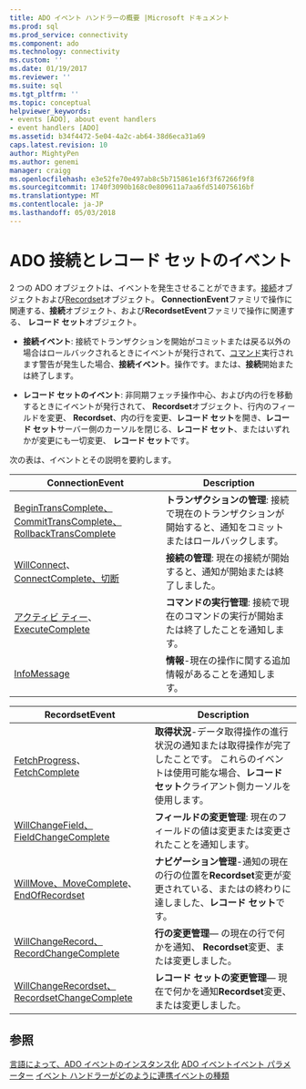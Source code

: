 ```yaml
---
title: ADO イベント ハンドラーの概要 |Microsoft ドキュメント
ms.prod: sql
ms.prod_service: connectivity
ms.component: ado
ms.technology: connectivity
ms.custom: ''
ms.date: 01/19/2017
ms.reviewer: ''
ms.suite: sql
ms.tgt_pltfrm: ''
ms.topic: conceptual
helpviewer_keywords:
- events [ADO], about event handlers
- event handlers [ADO]
ms.assetid: b34f4472-5e04-4a2c-ab64-38d6eca31a69
caps.latest.revision: 10
author: MightyPen
ms.author: genemi
manager: craigg
ms.openlocfilehash: e3e52fe70e497ab8c5b715861e16f3f67266f9f8
ms.sourcegitcommit: 1740f3090b168c0e809611a7aa6fd514075616bf
ms.translationtype: MT
ms.contentlocale: ja-JP
ms.lasthandoff: 05/03/2018
---
```

# <a name="ado-connection-and-recordset-events"></a>ADO 接続とレコード セットのイベント
2 つの ADO オブジェクトは、イベントを発生させることができます。[接続](../../../ado/reference/ado-api/connection-object-ado.md)オブジェクトおよび[Recordset](../../../ado/reference/ado-api/recordset-object-ado.md)オブジェクト。 **ConnectionEvent**ファミリで操作に関連する、**接続**オブジェクト、および**RecordsetEvent**ファミリで操作に関連する、 **レコード セット**オブジェクト。

-   **接続イベント**: 接続でトランザクションを開始がコミットまたは戻る以外の場合はロールバックされるときにイベントが発行されて、[コマンド](../../../ado/reference/ado-api/command-object-ado.md)実行されます警告が発生した場合、**接続イベント**。操作です。または、**接続**開始または終了します。

-   **レコード セットのイベント**: 非同期フェッチ操作中心、および内の行を移動するときにイベントが発行されて、 **Recordset**オブジェクト、行内のフィールドを変更、 **Recordset**、内の行を変更、**レコード セット**を開き、**レコード セット**サーバー側のカーソルを閉じる、**レコード セット**、またはいずれかが変更にも一切変更、 **レコード セット**です。

 次の表は、イベントとその説明を要約します。

|ConnectionEvent|Description|
|---------------------|-----------------|
|[BeginTransComplete、CommitTransComplete、RollbackTransComplete](../../../ado/reference/ado-api/begintranscomplete-committranscomplete-and-rollbacktranscomplete-events-ado.md)|**トランザクションの管理**: 接続で現在のトランザクションが開始すると、通知をコミットまたはロールバックします。|
|[WillConnect](../../../ado/reference/ado-api/willconnect-event-ado.md)、 [ConnectComplete、切断](../../../ado/reference/ado-api/connectcomplete-and-disconnect-events-ado.md)|**接続の管理**: 現在の接続が開始すると、通知が開始または終了しました。|
|[アクティビ ティー](../../../ado/reference/ado-api/willexecute-event-ado.md)、 [ExecuteComplete](../../../ado/reference/ado-api/executecomplete-event-ado.md)|**コマンドの実行管理**: 接続で現在のコマンドの実行が開始または終了したことを通知します。|
|[InfoMessage](../../../ado/reference/ado-api/infomessage-event-ado.md)|**情報**-現在の操作に関する追加情報があることを通知します。|

|RecordsetEvent|Description|
|--------------------|-----------------|
|[FetchProgress](../../../ado/reference/ado-api/fetchprogress-event-ado.md)、 [FetchComplete](../../../ado/reference/ado-api/fetchcomplete-event-ado.md)|**取得状況**-データ取得操作の進行状況の通知または取得操作が完了したことです。 これらのイベントは使用可能な場合、**レコード セット**クライアント側カーソルを使用します。|
|[WillChangeField、FieldChangeComplete](../../../ado/reference/ado-api/willchangefield-and-fieldchangecomplete-events-ado.md)|**フィールドの変更管理**: 現在のフィールドの値は変更または変更されたことを通知します。|
|[WillMove、MoveComplete](../../../ado/reference/ado-api/willmove-and-movecomplete-events-ado.md)、 [EndOfRecordset](../../../ado/reference/ado-api/endofrecordset-event-ado.md)|**ナビゲーション管理**-通知の現在の行の位置を**Recordset**変更が変更されている、またはの終わりに達しました、**レコード セット**です。|
|[WillChangeRecord、RecordChangeComplete](../../../ado/reference/ado-api/willchangerecord-and-recordchangecomplete-events-ado.md)|**行の変更管理**— の現在の行で何かを通知、 **Recordset**変更、または変更しました。|
|[WillChangeRecordset、RecordsetChangeComplete](../../../ado/reference/ado-api/willchangerecordset-and-recordsetchangecomplete-events-ado.md)|**レコード セットの変更管理**— 現在で何かを通知**Recordset**変更、または変更しました。|

## <a name="see-also"></a>参照
 [言語によって、ADO イベントのインスタンス化](../../../ado/guide/data/ado-event-instantiation-by-language.md) [ADO イベント](../../../ado/reference/ado-api/ado-events.md)[イベント パラメーター](../../../ado/guide/data/event-parameters.md) [イベント ハンドラーがどのように連携](../../../ado/guide/data/how-event-handlers-work-together.md)[イベントの種類](../../../ado/guide/data/types-of-events.md)
